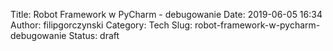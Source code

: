 Title: Robot Framework w PyCharm - debugowanie
Date: 2019-06-05 16:34
Author: filipgorczynski
Category: Tech
Slug: robot-framework-w-pycharm-debugowanie
Status: draft


